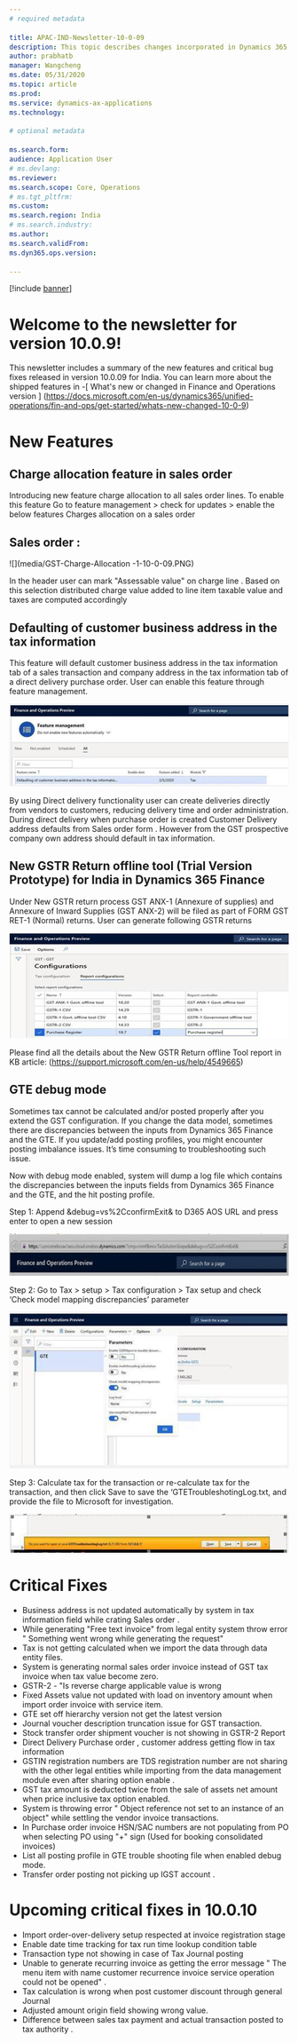 ```yaml
---
# required metadata

title: APAC-IND-Newsletter-10-0-09
description: This topic describes changes incorporated in Dynamics 365 Application version 10-0-09
author: prabhatb
manager: Wangcheng
ms.date: 05/31/2020
ms.topic: article
ms.prod: 
ms.service: dynamics-ax-applications
ms.technology: 

# optional metadata

ms.search.form: 
audience: Application User
# ms.devlang: 
ms.reviewer: 
ms.search.scope: Core, Operations
# ms.tgt_pltfrm: 
ms.custom: 
ms.search.region: India
# ms.search.industry: 
ms.author: 
ms.search.validFrom: 
ms.dyn365.ops.version: 

---
```

[!include [banner](../includes/banner.md)]

# Welcome to the newsletter for version 10.0.9! 

This newsletter includes a summary of the new features and critical bug fixes released in version 10.0.09 for India.
You can learn more about the shipped features in 
-[ What's new or changed in Finance and Operations version ] (https://docs.microsoft.com/en-us/dynamics365/unified-operations/fin-and-ops/get-started/whats-new-changed-10-0-9)

# New Features
## Charge allocation feature in sales order  
Introducing new feature charge allocation to all sales order lines.
To enable this feature Go to feature management > check for updates > enable the below features
Charges allocation on a sales order

## Sales order :

![](media/GST-Charge-Allocation -1-10-0-09.PNG)

In the header user can mark "Assessable value" on charge line . Based on this selection  distributed charge value added 
to line item taxable value and taxes are computed accordingly 
 
## Defaulting of customer business address in the tax information 

This feature will default customer business address in the tax information tab of a sales transaction and company address
in the tax information tab of a direct delivery purchase order.
User can enable this feature through feature management. 
 
![](media/GST-customer-business-address-2-10-00-09.PNG)

By using Direct delivery functionality user can create deliveries directly from vendors to customers,
reducing delivery time and order administration. During direct delivery when purchase order is created Customer 
Delivery address defaults from Sales order form . However from the GST prospective company own address should 
default in tax information. 

## New GSTR Return offline tool (Trial Version Prototype) for India in Dynamics 365 Finance 

Under New GSTR return process GST ANX-1 (Annexure of  supplies) and Annexure of Inward Supplies 
(GST ANX-2) will be filed as part of FORM GST RET-1 (Normal)  returns. User can generate following GSTR returns 

![](media/GST-new-GSTR-offline-tool-3-10-0-09.PNG)

Please find all the details about the New GSTR Return offline Tool report in KB article:
(https://support.microsoft.com/en-us/help/4549665)  

## GTE debug mode
Sometimes tax cannot be calculated and/or posted properly after you extend the GST configuration. If you change the data model,
sometimes there are discrepancies between the inputs from Dynamics 365 Finance and the GTE. If you update/add posting profiles, 
you might encounter posting imbalance issues. It’s time consuming to troubleshooting such issue.

Now with debug mode enabled, system will dump a log file which contains the discrepancies between the inputs fields from 
Dynamics 365 Finance and the GTE, and the hit posting profile. 

Step 1: Append &debug=vs%2CconfirmExit& to D365 AOS URL and press enter to open a new session

![](media/GST-debug-mode-4-1-10-0-09.PNG)

Step 2: Go to Tax > setup > Tax configuration > Tax setup and check ‘Check model mapping discrepancies’ parameter
 
 ![](media/GST-debug-mode-4-2-10-0-09.PNG)
 
Step 3: Calculate tax for the transaction or re-calculate tax for the transaction, and then click Save to save 
the ‘GTETroubleshotingLog.txt, and provide the file to Microsoft for investigation.
 
  ![](media/GST-debug-mode-4-3-10-0-09.PNG)
 
# Critical Fixes 

- Business address is not updated automatically by system in tax information field while crating Sales order .
-	While generating "Free text invoice" from legal entity system throw error " Something went wrong while generating the request" 
-	Tax is not getting calculated when we import the data through data entity files. 
-	System is generating normal sales order invoice instead of GST tax invoice when tax value become zero. 
-	GSTR-2 - "Is reverse charge applicable value is wrong 
-	Fixed Assets value not updated with load on inventory amount when import order invoice with service item. 
-	GTE set off hierarchy version not get the latest version 
-	Journal voucher description truncation issue for GST transaction. 
-	Stock transfer order shipment voucher is not showing in GSTR-2 Report 
-	Direct Delivery Purchase order , customer address getting flow in tax information 
-	GSTIN registration numbers are TDS  registration number are not sharing with the other legal entities while 
  importing from the data management module even after sharing option enable . 
-	GST tax amount is deducted twice from the sale of assets net amount when price inclusive tax option enabled.
-	System is throwing error " Object reference not set to an instance of an object" while settling the vendor invoice transactions. 
-	In Purchase order invoice HSN/SAC numbers are not populating from PO when selecting PO using "+" sign 
  (Used for booking consolidated invoices) 
-	List all posting profile in GTE trouble shooting file when enabled debug mode. 
-	Transfer order posting not picking up IGST account .


# Upcoming critical fixes in 10.0.10 

- Import order-over-delivery setup respected at invoice registration stage 
-	Enable date time tracking for tax run time lookup condition table 
-	Transaction type not showing in case of Tax Journal posting 
-	Unable to generate recurring invoice as getting the error message " The menu item with name customer recurrence 
  invoice service operation could not be opened" . 
-	Tax calculation is wrong when post customer discount through general Journal 
-	Adjusted amount origin field showing wrong value. 
-	Difference between sales tax payment and actual transaction posted to tax authority .
